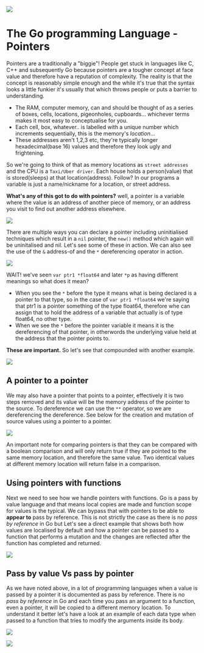 ![](/assets/gologo.png)

# The Go programming Language - Pointers

Pointers are a traditionally a "biggie"! People get stuck in languages like C, C++ and subsequently Go because pointers are a tougher concept at face value and therefore have a reputation of complexity. The reality is that the concept is reasonably simple enough and the while it's true that the syntax looks a little funkier it's usually that which throws people or puts a barrier to understanding.

- The RAM, computer memory, can and should be thought of as a series of boxes, cells, locations, pigeonholes, cupboards... whichever terms makes it most easy to conceptualise for you.
- Each cell, box, whatever.. is labelled with a unique number which increments sequentially, this is the memory's _location_...
- These addresses aren't 1,2,3 etc, they're typically longer hexadecimal(base 16) values and therefore they look ugly and frightening.

So we're going to think of that as memory locations as `street addresses` and the CPU is a `Taxi/Uber driver`. Each house holds a person(value) that is stored(sleeps) at that location(address). Follow? In our programs a variable is just a name/nickname for a location, or street address.

**What's any of this got to do with pointers?** well, a pointer is a variable where the value is an address of another piece of memory, or an address you visit to find out another address elsewhere.

![](/core/src/13-pointers/assets/1301-pointers.png)

There are multiple ways you can declare a pointer including uninitialised techniques which result in a `nil` pointer, the `new()` method which again will be uninitalised and nil. Let's see some of these in action. We can also see the use of the `&` address-of and the `*` dereferencing operator in action.

![](/core/src/13-pointers/assets/1302-declare-pointers.png)

WAIT! we've seen `var ptr1 *float64` and later `*p` as having different meanings so what does it mean?

- When you see the `*` before the type it means what is being declared is a pointer to that type, so in the case of `var ptr1 *float64` we're saying that ptr1 is a pointer something of the type float64, therefore whe can assign that to hold the address of a variable that actually is of type float64, no other type.
- When we see the `*` before the pointer variable it means it is the dereferencing of that pointer, in otherwords the underlying value held at the address that the pointer points to.

**These are important.** So let's see that compounded with another example.

![](/core/src/13-pointers/assets/1303-pointers.png)

## A pointer to a pointer

We may also have a pointer that points to a pointer, effectively it is two steps removed and its value will be the memory address of the pointer to the source. To dereference we can use the `**` operator, so we are dereferencing the dereference. See below for the creation and mutation of source values using a pointer to a pointer.

![](/core/src/13-pointers/assets/1304-p2p.png)

An important note for comparing pointers is that they can be compared with a boolean comparison and will only return true if they are pointed to the same memory location, and therefore the same value. Two identical values at different memory location will return false in a comparison.

## Using pointers with functions

Next we need to see how we handle pointers with functions. Go is a pass by value language and that means local copies are made and function scope for values is the typical. We can bypass that with pointers to be able to **appear to** pass by reference. This is not strictly the case as there is no _pass by reference_ in Go but Let's see a direct example that shows both how values are localised by default and how a pointer can be passed to a function that performs a mutation and the changes are reflected after the function has completed and returned.

![](/core/src/13-pointers/assets/1305-pointer-funcs.png)

## Pass by value Vs pass by pointer

As we have noted above, in a lot of programming languages when a value is passed by a pointer it is documented as pass by reference. There is no _pass by reference_ in Go and each time you pass an argument to a function, even a pointer, it will be copied to a different memory location. To understand it better let's have a look at an example of each data type when passed to a function that tries to modify the arguments inside its body.

![](/core/src/13-pointers/assets/1306-pointer-vs-values.png)

![](/core/src/13-pointers/assets/1307-pointer-vs-values-struct.png)
